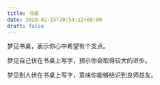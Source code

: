 ```yaml
---
title: 书桌
date: 2020-02-15T20:54:12+08:00
draft: false
---
```


梦见书桌，表示你心中希望有个支点。

梦见自己伏在书桌上写字，预示你会取得较大的进步。

梦见别人伏在书桌上写字，意味你能够结识到良师益友。